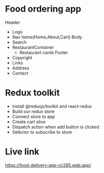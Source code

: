 # Food ordering app
Header 
- Logo
- Nav items(Home,About,Cart)
Body
- Search
- RestaurantContainer
    - Restaurant cards
Footer
- Copyright
- Links
- Address
- Contact

# Redux toolkit
- Install @reduxjs/toolkit and react-redux
- Build our redux store
- Connect store to app
- Create cart slice
- Dispatch action when add button is clicked
- Selector to subscribe to store

# Live link
https://food-delivery-app-cc285.web.app/
